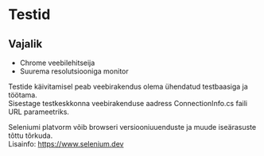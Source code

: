 # Testid

## Vajalik

+ Chrome veebilehitseija
+ Suurema resolutsiooniga monitor

Testide käivitamisel peab veebirakendus olema ühendatud testbaasiga ja töötama.  
Sisestage testkeskkonna veebirakenduse aadress ConnectionInfo.cs faili URL parameetriks.

Seleniumi platvorm võib browseri versiooniuuenduste ja muude iseärasuste tõttu tõrkuda.  
Lisainfo: https://www.selenium.dev
